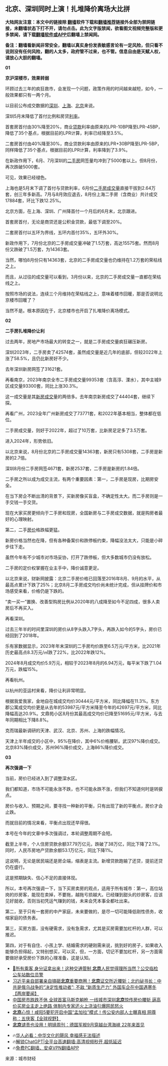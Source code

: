  <!-- 面包屑导航 --> <h2>北京、深圳同时上演！扎堆降价离场大比拼</h2> <p class="notice"><b>大陆网友注意：本文中的链接除 <a href="https://github.com/bannedbook/fanqiang" >翻墙</a>软件下载和<a href="https://github.com/killgcd/justmysocks/blob/master/README.md">翻墙推荐</a>链接外全部为禁网链接，未翻墙状态下打不开，请勿点击。此为文字版禁闻，欲看图文视频完整版和更多禁闻，请下载<a href="https://github.com/bannedbook/fanqiang">翻墙软件或APP</a>后翻墙上禁闻网。</p><p>备注：翻墙看新闻非常安全，翻墙以真实身份发表敏感言论有一定风险，但只看不说则没有任何风险，翻的人太多，政府管不过来，也不管。信息自由是天赋人权，请放心大胆的翻墙。</b></p>  <div class="entry"> <p><strong>01</strong></p> <p><strong>京沪深楼市，效果转弱</strong></p> <p>环顾过去三年的疯狂救市，会发现一个问题，政策作用的时间越来越短，如今，一般效果都只有一两个月。</p> <p>以目前公布成交数据的<a href="https://www.bannedbook.org/bnews/tag/%e6%b7%b1%e5%9c%b3/" class="st_tag internal_tag" rel="tag" title="标签 深圳 下的日志">深圳</a>、<a href="https://www.bannedbook.org/bnews/tag/%e4%b8%8a%e6%b5%b7/" class="st_tag internal_tag" rel="tag" title="标签 上海 下的日志">上海</a>、<a href="https://www.bannedbook.org/bnews/tag/%e5%8c%97%e4%ba%ac/" class="st_tag internal_tag" rel="tag" title="标签 北京 下的日志">北京</a>来说。</p> <p>深圳5月末降低了首付比例和房贷<a href="https://www.bannedbook.org/bnews/tag/%e5%88%a9%e7%8e%87/" class="st_tag internal_tag" rel="tag" title="标签 利率 下的日志">利率</a>。</p> <p>首套房首付由30%降至20%，商业<a href="https://www.bannedbook.org/bnews/tag/%E8%B4%B7%E6%AC%BE/" class="st_tag internal_tag" rel="tag" title="标签 贷款 下的日志">贷款</a>利率由原来的LPR-10BP降至LPR-45BP，降低了35个基点，根据目前的LPR计算，利率已经降至3.5%。</p> <p>二套房首付由40%降至30%，商业贷款利率由原来的LPR+30BP降至LPR-5BP，同样降低了35个基点，根据目前的LPR计算，利率降到了3.9%。</p> <p>在新政作用下，6月、7月深圳的<a href="https://www.bannedbook.org/bnews/tag/%E4%BA%8C%E6%89%8B%E6%88%BF/" class="st_tag internal_tag" rel="tag" title="标签 二手房 下的日志">二手房</a>网签量均冲到了5000套以上。但8月份，再次跌破5000套。</p> <p>可见，效果已经褪色。</p> <p>上海也是5月末下调了首付与贷款利率，6月份<a href="https://www.bannedbook.org/bnews/tag/%E4%BA%8C%E6%89%8B%E6%88%BF%E6%88%90%E4%BA%A4%E9%87%8F/" class="st_tag internal_tag" rel="tag" title="标签 二手房成交量 下的日志">二手房成交量</a>直接干拔到2.64万套，创三年多新高。7月与8月效应退去，8月份上海二手房（含商业）共计成交17884套，环比下跌12.25%。</p> <p>北京方面，在上海、深圳、广州降首付一个月后的6月末，北京跟进。</p> <p>首套房首付，无论是商贷还是公积金贷款，最低下调至20%。</p> <p>二套房首付以五环为界线，五环内首付35%，五环外30%。</p> <p>新政作用下，7月份北京的二手房成交量冲破了1.5万套，高达15575套。然而8月份又跌破了1.5万套，为14363套。</p> <p>当然，哪怕8月份只有14363套，北京的二手房成交量也仍维持在1.2万套的荣枯线之上。</p>  <p>而且，从过往的成交量可以看到，3月份以来，北京的二手房成交量一直都在荣枯线之上。</p> <p>按照市场的说法，连续三个月维持在荣枯线之上，意味着楼市回暖，那是否说明北京楼市回暖了？</p> <p>当然不是。根本原因在于，北京楼市也开启了扎堆降价离场模式。</p> <p><strong>02</strong></p> <p><strong>二手房扎堆降价让利</strong></p> <p>过去两年，房地产市场最大的转变之一，就是二手房成交量疯狂碾压新房。</p> <p>深圳2023年，二手房卖了42574套，虽然成交量是近几年的底部，但较2022年上涨了58.5%，且仍比新房好不少。</p> <p>去年深圳新房网签了31621套。</p> <p>再看南京，2023年南京全市二手房成交量99353套（含高淳、溧水），其中主城9区成交量93300套，同比上涨30.3%。</p> <p>这一成交量是其<a href="https://www.bannedbook.org/bnews/tag/%E6%96%B0%E6%88%BF%E6%88%90%E4%BA%A4/" class="st_tag internal_tag" rel="tag" title="标签 新房成交 下的日志">新房成交</a>量的两倍多。去年南京新房成交了44404套，继续下探。</p> <p>再看广州，2023全年广州新房成交了73771套，和2022年基本相当，整体都在低位。</p> <p>二手房成交量，则好于2022年，超过了10万套，比新房足足多了3.5万套。</p> <p>进入2024年，形势依旧。</p> <p>以北京来说，8月份北京的二手房成交量14363套，新房只有5308套，二手房是新房的2.7倍。</p> <p>深圳8月份二手房网签4671套，新房2537套，二手房是新房的1.84倍。</p>  <p>二手房之所以成为成交主流，有两个重要因素：第一，二手房是现房，比期房安全。</p> <p>在当下房企不断出清的背景下，买新房像买盲盒，不确定性太大。而二手房则是一手交钱一手交货。</p> <p>现在大家买房更倾向于二手房和现房，全国新房与二手房成交数据，就是购房者最好的心理映射。</p> <p>第二，二手<a href="https://www.bannedbook.org/bnews/tag/%E6%88%BF%E4%BB%B7/" class="st_tag internal_tag" rel="tag" title="标签 房价 下的日志">房价</a>格跌幅更猛。</p> <p>新房价格当然也在降，但有各种备案价和跌停板约束，降幅没法太大，只能是小碎步往下走。</p> <p>虽然今年有不少城市对市场妥协，打开了跌停板，但大多数城市仍没有放松。</p> <p>二手房的定价权掌握在业主手中，降价诚意更足。</p> <p>以北京来说，财新网披露：北京二手房价格已回落至2016年8月、9月的水平，从最高点累计下跌了25%；北京8月二手房成交均价尚未统计完成，但从挂牌价和市场感受来看，价格仍是下跌的。</p> <p>“卖一买一”置换、改善型购房比例从2020年的八成降至如今不足四成，很多人卖房后不再买入。</p> <p>再看深圳。</p> <p>过去三年半的时间里深圳的房价从8字头跌入7字头，再跌入如今的5字头，房价已经回到了2018年。</p> <p>乐有家数据显示，2023年年末深圳的二手房均价跌至6.5万元/平方米，比2021年历史最高点8.3万元/㎡跌了22%，比2022年跌12%。</p> <p>2024年8月成交均价5.9万元，相较于2023年8月的6.94万元，每平米下跌了1.04万元，跌幅15%。</p> <p>再看杭州。</p> <p>以杭州的亚运村来看，降价让利非常明显。</p>  <p>根据我爱我家，金地自在城成交均价30444元/平方米，同比降幅在11.3%。东方郡公寓成交均价更是从去年的53987元/平方米降至今年的42697元/平方米，同比降幅高达20.9%。文鼎苑小区8月份其最高成交均价已降至51695元/平方米，与去年同期相比下降8.8%。</p> <p>克而瑞最新调研的天津、武汉、北京、苏州、上海的跌幅情况。</p> <p>天津上半年成交的小区中，95%在降价，其中6%价格腰斩。武汉97%降价成交。北京83%降价成交，苏州96%降价成交，上海86%降价成交。</p> <p><strong>03</strong></p> <p><strong>再次强调一下</strong></p> <p>当前，房价已经进入到了调整深水区。</p> <p>我们都知道，市场不可能永涨不跌，也不可能永跌不涨，但我们不知道何时是转捩点。</p> <p>房价与收入、预期之间，要寻找一种新的平衡，只有出现了新的平衡点，房价才会止跌。</p> <p>而就目前的情况来看，平衡点出现还早得很。</p> <p>本号在今年的文章中多次强调过，本轮调整周期不会短。</p> <p>截至上半年，个人住房贷款余额37.79万亿元，跌破了38万亿，同比下降了2.1%。同时，人民币房地产贷款余额53.1万亿元，同比下降1%。</p> <p>这说明，无论是居民端还是房企端，缩表是主流。新增贷款跑输了还贷，提前还贷仍在盛行。</p> <p>这是预期缺失、信心不足的直接体现。</p> <p>所以，本号再次强调一下，当下买房卖房的观点，适用于所有城市：第一，高位站岗的炒房客，能现在卖掉，不要拖，越拖亏损越大。已经赚到甜头的炒房客，应该见好就收，否则当初凭运气赚到的钱，未来会凭本事全都吐出来。</p> <p>第二，至于只有一套房的中产家庭，未来要做的，是尽一切可能降低刚性债务，收缩家庭的债务表。</p>  <p>第三，买房方面，没有硬需求，没有急需求，尤其是买房需要加杠杆的人群，可以推迟。</p> <p>第四，对于有自住、小孩上学、结婚需求的硬刚需来说，挑到好的房子，如果收入能够负担得起，又特别想买，可以买，但，一方面，切记不要加杠杆，另一方面需要做好承受房价下跌的心理准备，这是认知。</p> <!--<div id="taboola-mid-1"></div>--><ul class='op-related-articles' title='相关阅读'> <li><a href='https://www.bannedbook.org/bnews/comments/20240908/2085773.html' target='_blank'>👮所有乘客 身分证拿出来！这种交通管制 <b>北京</b>人民觉得理所当然？公交临检 公车站数位员警</a></li> <li><a href='https://www.bannedbook.org/bnews/bannedvideo/20240908/2085750.html' target='_blank'>习近平亲自部署亲自搞砸<b>北京</b>重要商圈！<b>北京</b>证交所近腰斩；北约祕书长：中共是俄乌战争的“决定性推动者”; 不敌 “新质生产力” 外国车企在中国遇寒冬【两岸要闻】</a></li> <li><a href='https://www.bannedbook.org/bnews/baitai/20240908/2085723.html' target='_blank'>中国房市跌跌不休 全球首富马斯克躺枪 一线城市深圳<b>北京</b>惊传房价腰斩 逼高价买房业主走上绝路 体制内专家还火上浇油引爆网民怒火</a></li> <li><a href='https://www.bannedbook.org/bnews/bannedvideo/20240908/2085652.html' target='_blank'><b>北京</b>心惊！咸阳5要犯开启中国“孟加拉”模式！传公安内部人士曝真相 网尊称：五侠客【全球视野】</a></li> <li><a href='https://www.bannedbook.org/bnews/cbnews/20240908/2085646.html' target='_blank'><b>北京</b>谴责也没用！明镜周刊：德国军舰9月穿越台湾海峡 22年来首见</a></li> </ul> <ul class="texttj"> <!--<li>🔥<a href="https://www.bannedbook.org/bnews/ssgc/20230219/1850782.html" target="_blank">法国犹太老板：神告诉我们，只有一位中国人能救人类</a></li>--> <li>🔥<a href="https://www.bannedbook.org/bnews/comments/20220220/1694796.html" target="_blank">华人必看：中华文化的飓风 幸福感无法描述</a></li> <li>🔥<a href="https://github.com/bannedbook/fanqiang/wiki/V2ray%E6%9C%BA%E5%9C%BA" target="_blank">解锁ChatGPT|全平台高速翻墙:高清视频秒开,超低延迟</a></li> <li>🔥<a href="https://github.com/bannedbook/fanqiang/wiki/%E7%A6%81%E9%97%BB%E7%BD%91%E5%AE%89%E5%8D%93%E7%BF%BB%E5%A2%99%E6%96%B0%E9%97%BBAPP" target="_blank">免费PC翻墙、安卓VPN翻墙APP</a></li> </ul><p class="src-info">来源：城市财经 </p><a name='sharetosocial'></a> <div style="margin-bottom:5px;padding-bottom:5px;clear:both"> <div id="archive-pix-1" class="banner-ads"> <!-- AuctionX Display platform tag START --> <div id="27602x728x90x621x_ADSLOT1" clicktrack="%%CLICK_URL_ESC%%"></div>  <!-- AuctionX Display platform tag END --> </div> <div id="archive-pix-2" class="banner-ads"> <!-- AuctionX Display platform tag START --> <div id="27556x300x250x621x_ADSLOT1" clicktrack="%%CLICK_URL_ESC%%" style="margin:0 auto;text-align:center"></div>  <!-- AuctionX Display platform tag END --> </div> </div>  <div id="archive-pix-1" class="banner-ads"> <!-- AuctionX Display platform tag START --> <div id="27603x728x90x621x_ADSLOT1" clicktrack="%%CLICK_URL_ESC%%"></div>  <!-- AuctionX Display platform tag END --> </div> </div><!--END ENTRY--> 